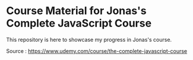 # Course Material for Jonas's Complete JavaScript Course

This repository is here to showcase my progress in Jonas's course.

Source : https://www.udemy.com/course/the-complete-javascript-course
